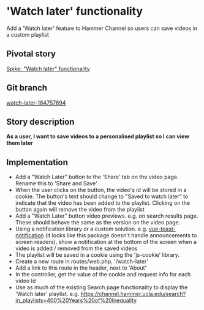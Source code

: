 # 'Watch later' functionality

Add a 'Watch later' feature to Hammer Channel so users can save videos in a custom playlist

## Pivotal story

[Spike: "Watch later" functionality](https://www.pivotaltracker.com/story/show/184757694)

## Git branch

[watch-later-184757694](https://github.com/HammerMuseum/hammer-channel/watch-later-184757694)

## Story description

**As a user, I want to save videos to a personalised playlist so I can view them later**

## Implementation

- Add a "Watch Later" button to the 'Share' tab on the video page. Rename this to 'Share and Save'
- When the user clicks on the button, the video's id will be stored in a cookie. The button's text should change to "Saved to watch later" to indicate that the video has been added to the playlist. Clicking on the button again will remove the video from the playlist
- Add a "Watch Later" button video previews. e.g. on search results page. These should behave the same as the version on the video page.
- Using a notification library or a custom solution. e.g. [vue-toast-notification](https://www.npmjs.com/package/vue-toast-notification) (it looks like this package doesn't handle announcements to screen readers), show a notification at the bottom of the screen when a video is added / removed from the saved videos
- The playlist will be saved in a cookie using the 'js-cookie' library.
- Create a new route in routes/web.php, '/watch-later'
- Add a link to this route in the header, next to 'About' 
- In the controller, get the value of the cookie and request info for each video Id
- Use as much of the existing Search page functionality to display the 'Watch later' playlist. e.g. https://channel.hammer.ucla.edu/search?in_playlists=400%20Years%20of%20Inequality
